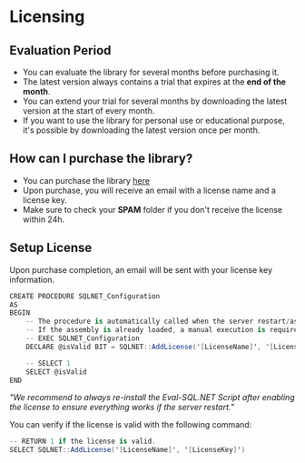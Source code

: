 # Licensing

## Evaluation Period
- You can evaluate the library for several months before purchasing it.
- The latest version always contains a trial that expires at the **end of the month**. 
- You can extend your trial for several months by downloading the latest version at the start of every month.
- If you want to use the library for personal use or educational purpose, it's possible by downloading the latest version once per month.

## How can I purchase the library?
- You can purchase the library [here](/pricing)
- Upon purchase, you will receive an email with a license name and a license key.
- Make sure to check your **SPAM** folder if you don't receive the license within 24h.

## Setup License

Upon purchase completion, an email will be sent with your license key information.


```csharp
CREATE PROCEDURE SQLNET_Configuration
AS
BEGIN
	-- The procedure is automatically called when the server restart/assembly load
	-- If the assembly is already loaded, a manual execution is required
	-- EXEC SQLNET_Configuration
	DECLARE @isValid BIT = SQLNET::AddLicense('[LicenseName]', '[LicenseKey]')

	-- SELECT 1
	SELECT @isValid
END
```

*"We recommend to always re-install the Eval-SQL.NET Script after enabling the license to ensure everything works if the server restart."*

You can verify if the license is valid with the following command:


```csharp
-- RETURN 1 if the license is valid.
SELECT SQLNET::AddLicense('[LicenseName]', '[LicenseKey]')

```

